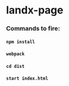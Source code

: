 # landx-page

### Commands to fire: 
#### `npm install`
#### `webpack`
#### `cd dist`
#### `start index.html`
